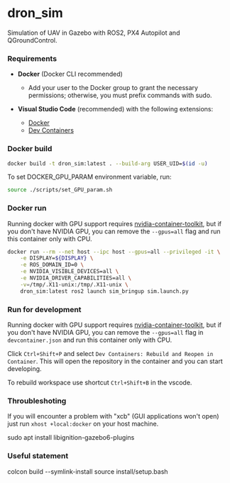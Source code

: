 # dron_sim
Simulation of UAV in Gazebo with ROS2, PX4 Autopilot and QGroundControl.

### Requirements
- **Docker** (Docker CLI recommended)
  - Add your user to the Docker group to grant the necessary permissions; otherwise, you must prefix commands with sudo.
  
- **Visual Studio Code** (recommended) with the following extensions:
  - [Docker](https://marketplace.visualstudio.com/items?itemName=ms-azuretools.vscode-docker)
  - [Dev Containers](https://marketplace.visualstudio.com/items?itemName=ms-vscode-remote.remote-containers)

### Docker build
```bash
docker build -t dron_sim:latest . --build-arg USER_UID=$(id -u)
```

To set DOCKER_GPU_PARAM environment variable, run:
```bash
source ./scripts/set_GPU_param.sh
```

### Docker run
Running docker with GPU support requires [nvidia-container-toolkit](https://docs.nvidia.com/datacenter/cloud-native/container-toolkit/latest/install-guide.html), but if you don't have NVIDIA GPU, you can remove the `--gpus=all` flag and run this container only with CPU.
```bash
docker run --rm --net host --ipc host --gpus=all --privileged -it \
    -e DISPLAY=${DISPLAY} \
    -e ROS_DOMAIN_ID=0 \
    -e NVIDIA_VISIBLE_DEVICES=all \
    -e NVIDIA_DRIVER_CAPABILITIES=all \
    -v=/tmp/.X11-unix:/tmp/.X11-unix \
    dron_sim:latest ros2 launch sim_bringup sim.launch.py
```

### Run for development
Running docker with GPU support requires [nvidia-container-toolkit](https://docs.nvidia.com/datacenter/cloud-native/container-toolkit/latest/install-guide.html), but if you don't have NVIDIA GPU, you can remove the `--gpus=all` flag in `devcontainer.json` and run this container only with CPU.

Click `Ctrl+Shift+P` and select `Dev Containers: Rebuild and Reopen in Container`. 
This will open the repository in the container and you can start developing.

To rebuild workspace use shortcut `Ctrl+Shift+B` in the vscode.


### Throubleshoting
If you will encounter a problem with "xcb" (GUI applications won't open) just run `xhost +local:docker` on your host machine.



sudo apt install libignition-gazebo6-plugins

### Useful statement

colcon build --symlink-install
source install/setup.bash